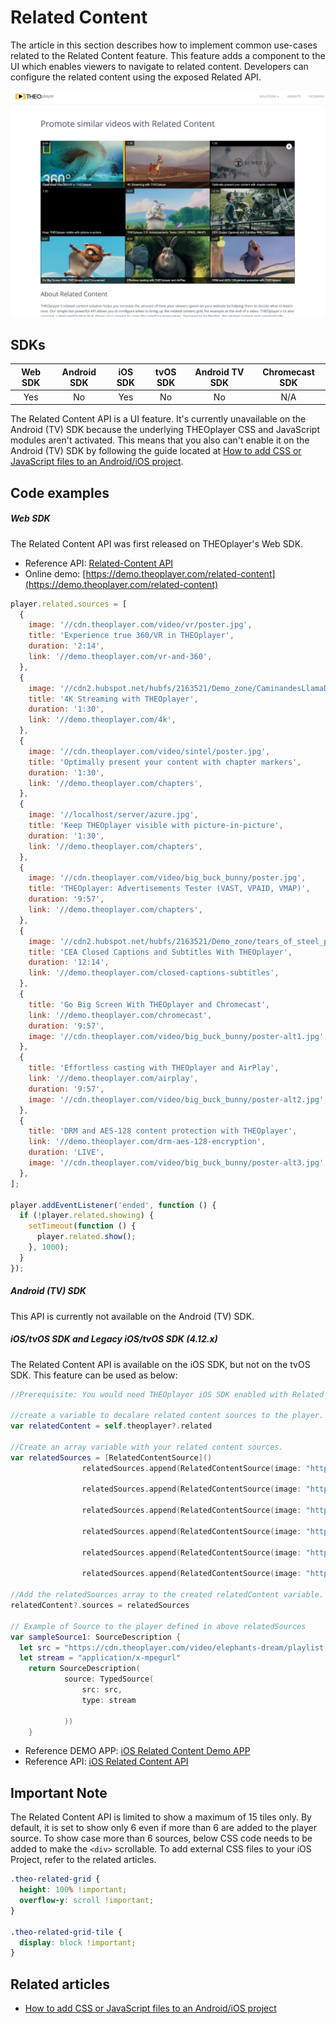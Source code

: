 # Related Content

The article in this section describes how to implement common use-cases related to the Related Content feature. This feature adds a component to the UI which enables viewers to navigate to related content. Developers can configure the related content using the exposed Related API.

![Related Content](../../../../theoplayer/assets/img/related-content.png 'Related Content')

## SDKs

| Web SDK | Android SDK | iOS SDK | tvOS SDK | Android TV SDK | Chromecast SDK |
| :-----: | :---------: | :-----: | :------: | :------------: | :------------: |
|   Yes   |     No      |   Yes   |    No    |       No       |      N/A       |

The Related Content API is a UI feature. It's currently unavailable on the Android (TV) SDK because the underlying THEOplayer CSS and JavaScript modules aren't activated. This means that you also can't enable it on the Android (TV) SDK by following the guide located at [How to add CSS or JavaScript files to an Android/iOS project](../../../theoplayer_versioned_docs/version-v4/faq/01-how-to-add-css-or-javascript-files-to-android-ios.md).

## Code examples

##### Web SDK

The Related Content API was first released on THEOplayer's Web SDK.

- Reference API: [Related-Content API](pathname:///theoplayer/v8/api-reference/web/interfaces/RelatedContent.html)
- Online demo: [https://demo.theoplayer.com/related-content](https://demo.theoplayer.com/related-content)

```js
player.related.sources = [
  {
    image: '//cdn.theoplayer.com/video/vr/poster.jpg',
    title: 'Experience true 360/VR in THEOplayer',
    duration: '2:14',
    link: '//demo.theoplayer.com/vr-and-360',
  },
  {
    image: '//cdn2.hubspot.net/hubfs/2163521/Demo_zone/CaminandesLlamaDramaPoster.jpg',
    title: '4K Streaming with THEOplayer',
    duration: '1:30',
    link: '//demo.theoplayer.com/4k',
  },
  {
    image: '//cdn.theoplayer.com/video/sintel/poster.jpg',
    title: 'Optimally present your content with chapter markers',
    duration: '1:30',
    link: '//demo.theoplayer.com/chapters',
  },
  {
    image: '//localhost/server/azure.jpg',
    title: 'Keep THEOplayer visible with picture-in-picture',
    duration: '1:30',
    link: '//demo.theoplayer.com/chapters',
  },
  {
    image: '//cdn.theoplayer.com/video/big_buck_bunny/poster.jpg',
    title: 'THEOplayer: Advertisements Tester (VAST, VPAID, VMAP)',
    duration: '9:57',
    link: '//demo.theoplayer.com/chapters',
  },
  {
    image: '//cdn2.hubspot.net/hubfs/2163521/Demo_zone/tears_of_steel_poster.jpg',
    title: 'CEA Closed Captions and Subtitles With THEOplayer',
    duration: '12:14',
    link: '//demo.theoplayer.com/closed-captions-subtitles',
  },
  {
    title: 'Go Big Screen With THEOplayer and Chromecast',
    link: '//demo.theoplayer.com/chromecast',
    duration: '9:57',
    image: '//cdn.theoplayer.com/video/big_buck_bunny/poster-alt1.jpg',
  },
  {
    title: 'Effortless casting with THEOplayer and AirPlay',
    link: '//demo.theoplayer.com/airplay',
    duration: '9:57',
    image: '//cdn.theoplayer.com/video/big_buck_bunny/poster-alt2.jpg',
  },
  {
    title: 'DRM and AES-128 content protection with THEOplayer',
    link: '//demo.theoplayer.com/drm-aes-128-encryption',
    duration: 'LIVE',
    image: '//cdn.theoplayer.com/video/big_buck_bunny/poster-alt3.jpg',
  },
];

player.addEventListener('ended', function () {
  if (!player.related.showing) {
    setTimeout(function () {
      player.related.show();
    }, 1000);
  }
});
```

##### Android (TV) SDK

This API is currently not available on the Android (TV) SDK.

##### iOS/tvOS SDK and Legacy iOS/tvOS SDK (4.12.x)

The Related Content API is available on the iOS SDK, but not on the tvOS SDK. This feature can be used as below:

```swift
//Prerequisite: You would need THEOplayer iOS SDK enabled with Related Content feature.

//create a variable to decalare related content sources to the player.
var relatedContent = self.theoplayer?.related

//Create an array variable with your related content sources.
var relatedSources = [RelatedContentSource]()
                relatedSources.append(RelatedContentSource(image: "https://cdn.theoplayer.com/video/vr/poster.jpg", source: sampleSource1, title: "xxx"))

                relatedSources.append(RelatedContentSource(image: "https://cdn.theoplayer.com/video/sintel/poster.jpg", source: sampleSource2, title: "xxx"))

                relatedSources.append(RelatedContentSource(image: "https://cdn.theoplayer.com/video/big_buck_bunny/poster.jpg", source: sampleSource3, title: "xxx"))

                relatedSources.append(RelatedContentSource(image: "https://cdn2.hubspot.net/hubfs/2163521/Demo_zone/tears_of_steel_poster.jpg", source: sampleSource4, title: "xxx"))

                relatedSources.append(RelatedContentSource(image: "https://cdn.theoplayer.com/video/vr/poster.jpg", source: sampleSource5, title: "xxx"))

                relatedSources.append(RelatedContentSource(image: "https://cdn.theoplayer.com/video/vr/poster.jpg", source: sampleSource6, title: "xxx"))

//Add the relatedSources array to the created relatedContent variable.
relatedContent?.sources = relatedSources

// Example of Source to the player defined in above relatedSources
var sampleSource1: SourceDescription {
  let src = "https://cdn.theoplayer.com/video/elephants-dream/playlist.m3u8"
  let stream = "application/x-mpegurl"
    return SourceDescription(
            source: TypedSource(
                src: src,
                type: stream

            ))
    }
```

- Reference DEMO APP: [iOS Related Content Demo APP](https://github.com/THEOplayer/samples-ios-sdk/tree/master/Related-Content)
- Reference API: [iOS Related Content API](pathname:///theoplayer/v8/api-reference/ios/Protocols/RelatedContent.html)

## Important Note

The Related Content API is limited to show a maximum of 15 tiles only. By default, it is set to show only 6 even if more than 6 are added to the player source. To show case more than 6 sources, below CSS code needs to be added to make the `<div>` scrollable. To add external CSS files to your iOS Project, refer to the related articles.

```css
.theo-related-grid {
  height: 100% !important;
  overflow-y: scroll !important;
}

.theo-related-grid-tile {
  display: block !important;
}
```

## Related articles

- [How to add CSS or JavaScript files to an Android/iOS project](../../../theoplayer_versioned_docs/version-v4/faq/01-how-to-add-css-or-javascript-files-to-android-ios.md)
